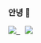###  안녕 👋
  <a href="https://velog.io/@ba_pul">
    <img src="https://img.shields.io/badge/Velog-1EBC8F?style=for-the-badge&logo=velog&logoColor=white" />&nbsp
  </a>
  
<a href="https://instagram.com/ba._.pul">
    <img 
        src="http://img.shields.io/badge/-Instagram-black?style=flat&logo=Instagram&link=https://instagram.com/ba._.pul/"
        style="height : auto; margin-left : 10px; margin-right : 10px;"/>
